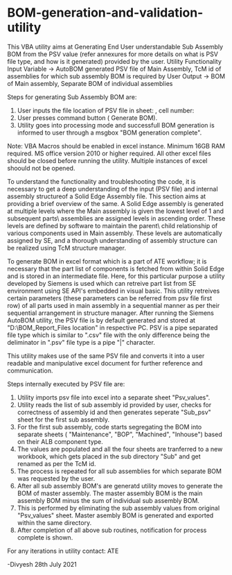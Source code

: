 # BOM-generation-and-validation-utility
This VBA utility aims at Generating End User understandable Sub Assembly BOM from the PSV value (refer annexures for more details on what is PSV file type, and how is it generated) provided by the user.
Utility Functionality
Input Variable -> AutoBOM generated PSV file of Main Assembly, TcM id of assemblies for which sub assembly BOM is required by User
Output -> BOM of Main assembly, Separate BOM of individual assemblies


Steps for generating Sub Assembly BOM are:
1. User inputs the file location of PSV file in sheet: , cell number:
2. User presses command button ( Generate BOM).
3. Utility goes into processing mode and successfull BOM generation is informed to user through a msgbox "BOM generation complete".


Note: VBA Macros should be enabled in excel instance. Minimum 16GB RAM required. MS office version 2010 or higher required. All other excel files should be closed before running the utility. Multiple instances of excel shoould not be opened.


To understand the functionality and troubleshooting the code, it is necessary to get a deep understanding of the input (PSV file) and internal assembly structureof a Solid Edge Assembly file.  This section aims at providing a brief overview of the same. A Solid Edge assembly is generated at multiple levels where the Main assembly is given the lowest level of 1 and subsequent parts\ assemblies are assigned levels in ascending order. These levels are defined by software to maintain the parent\ child relationship of various components used in Main assembly.
These levels are automatically assigned by SE, and a thorough understanding of assembly structure can be realized using TcM structure manager.

To generate BOM in excel format which is a part of ATE workflow; it is necessary that the part list of components is fetched from within Solid Edge and is stored in an intermediate file.
Here, for this particular purpose a utility developed by Siemens is used which can retreive part list from SE environment using SE API's embedded in visual basic.
This utility retreives certain parameters (these parameters can be referred from psv file first row) of all parts used in main assembly in a sequential manner as per their sequential arrangement in structure manager.
After running the Siemens AutoBOM utility, the PSV file is by default generated and stored at "D:\BOM_Report_Files location" in respective PC. PSV is a pipe separated file type which is similar to ".csv" file with the only difference being the deliminator in ".psv" file type is a pipe "|" character.

This utility makes use of the same PSV file and converts it into a user readable and manipulative excel document for further reference and communication.

Steps internally executed by PSV file are:
1. Utility imports psv file into excel into a separate sheet "Psv_values".
2. Utility reads the list of sub assembly id provided by user, checks for correctness of assembly id and then generates seperate "Sub_psv" sheet for the first sub assembly.
3. For the first sub assembly, code starts segregating the BOM into separate sheets ( "Maintenance", "BOP", "Machined", "Inhouse")  based on their ALB component type.
4. The values are populated and all the four sheets are tranferred to a new workbook, which gets placed in the sub directory "Sub" and get renamed as per the TcM id.
5. The process is repeated for all sub assemblies for which separate BOM was requested by the user.
6. After all sub assembly BOM's are generatd utility moves to generate the BOM of master assembly. The master assembly BOM is the main assembly BOM minus the sum of individual sub assembly BOM.
7. This is performed by eliminating the sub assembly values from original "Psv_values" sheet. Master asembly BOM is generated and exported within the same directory.
8. After completion of all above sub routines, notification for process complete is shown.
  
For any iterations in utility contact: ATE 

-Divyesh
28th July 2021
